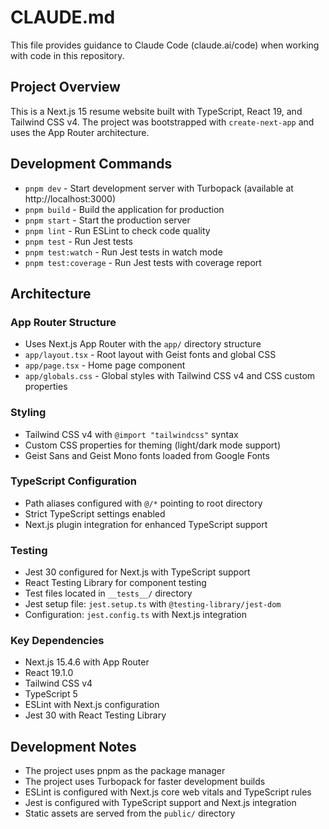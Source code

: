 # CLAUDE.md

This file provides guidance to Claude Code (claude.ai/code) when working with code in this repository.

## Project Overview

This is a Next.js 15 resume website built with TypeScript, React 19, and Tailwind CSS v4. The project was bootstrapped with `create-next-app` and uses the App Router architecture.

## Development Commands

- `pnpm dev` - Start development server with Turbopack (available at http://localhost:3000)
- `pnpm build` - Build the application for production
- `pnpm start` - Start the production server
- `pnpm lint` - Run ESLint to check code quality
- `pnpm test` - Run Jest tests
- `pnpm test:watch` - Run Jest tests in watch mode
- `pnpm test:coverage` - Run Jest tests with coverage report

## Architecture

### App Router Structure
- Uses Next.js App Router with the `app/` directory structure
- `app/layout.tsx` - Root layout with Geist fonts and global CSS
- `app/page.tsx` - Home page component
- `app/globals.css` - Global styles with Tailwind CSS v4 and CSS custom properties

### Styling
- Tailwind CSS v4 with `@import "tailwindcss"` syntax
- Custom CSS properties for theming (light/dark mode support)
- Geist Sans and Geist Mono fonts loaded from Google Fonts

### TypeScript Configuration
- Path aliases configured with `@/*` pointing to root directory
- Strict TypeScript settings enabled
- Next.js plugin integration for enhanced TypeScript support

### Testing
- Jest 30 configured for Next.js with TypeScript support
- React Testing Library for component testing
- Test files located in `__tests__/` directory
- Jest setup file: `jest.setup.ts` with `@testing-library/jest-dom`
- Configuration: `jest.config.ts` with Next.js integration

### Key Dependencies
- Next.js 15.4.6 with App Router
- React 19.1.0
- Tailwind CSS v4
- TypeScript 5
- ESLint with Next.js configuration
- Jest 30 with React Testing Library

## Development Notes

- The project uses pnpm as the package manager
- The project uses Turbopack for faster development builds
- ESLint is configured with Next.js core web vitals and TypeScript rules
- Jest is configured with TypeScript support and Next.js integration
- Static assets are served from the `public/` directory